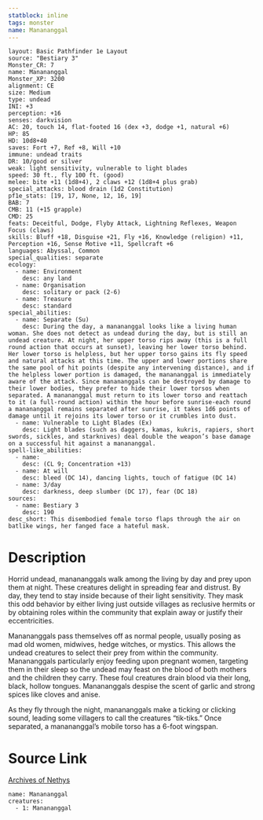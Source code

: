 ```yaml
---
statblock: inline
tags: monster
name: Manananggal
---
```

```statblock
layout: Basic Pathfinder 1e Layout
source: "Bestiary 3"
Monster_CR: 7
name: Manananggal
Monster_XP: 3200
alignment: CE
size: Medium
type: undead
INI: +3
perception: +16
senses: darkvision
AC: 20, touch 14, flat-footed 16 (dex +3, dodge +1, natural +6)
HP: 85
HD: 10d8+40
saves: Fort +7, Ref +8, Will +10
immune: undead traits
DR: 10/good or silver
weak: light sensitivity, vulnerable to light blades
speed: 30 ft., fly 100 ft. (good)
melee: bite +11 (1d8+4), 2 claws +12 (1d8+4 plus grab)
special_attacks: blood drain (1d2 Constitution)
pf1e_stats: [19, 17, None, 12, 16, 19]
BAB: 7
CMB: 11 (+15 grapple)
CMD: 25
feats: Deceitful, Dodge, Flyby Attack, Lightning Reflexes, Weapon Focus (claws)
skills: Bluff +18, Disguise +21, Fly +16, Knowledge (religion) +11, Perception +16, Sense Motive +11, Spellcraft +6
languages: Abyssal, Common
special_qualities: separate
ecology:
  - name: Environment
    desc: any land
  - name: Organisation
    desc: solitary or pack (2-6)
  - name: Treasure
    desc: standard
special_abilities:
  - name: Separate (Su)
    desc: During the day, a manananggal looks like a living human woman. She does not detect as undead during the day, but is still an undead creature. At night, her upper torso rips away (this is a full round action that occurs at sunset), leaving her lower torso behind. Her lower torso is helpless, but her upper torso gains its fly speed and natural attacks at this time. The upper and lower portions share the same pool of hit points (despite any intervening distance), and if the helpless lower portion is damaged, the manananggal is immediately aware of the attack. Since manananggals can be destroyed by damage to their lower bodies, they prefer to hide their lower torsos when separated. A manananggal must return to its lower torso and reattach to it (a full-round action) within the hour before sunrise-each round a manananggal remains separated after sunrise, it takes 1d6 points of damage until it rejoins its lower torso or it crumbles into dust.
  - name: Vulnerable to Light Blades (Ex)
    desc: Light blades (such as daggers, kamas, kukris, rapiers, short swords, sickles, and starknives) deal double the weapon’s base damage on a successful hit against a manananggal.
spell-like_abilities:
  - name:
    desc: (CL 9; Concentration +13)
  - name: At will
    desc: bleed (DC 14), dancing lights, touch of fatigue (DC 14)
  - name: 3/day
    desc: darkness, deep slumber (DC 17), fear (DC 18)
sources:
  - name: Bestiary 3
    desc: 190
desc_short: This disembodied female torso flaps through the air on batlike wings, her fanged face a hateful mask.
```
# Description
Horrid undead, manananggals walk among the living by day and prey upon them at night. These creatures delight in spreading fear and distrust. By day, they tend to stay inside because of their light sensitivity. They mask this odd behavior by either living just outside villages as reclusive hermits or by obtaining roles within the community that explain away or justify their eccentricities.

Manananggals pass themselves off as normal people, usually posing as mad old women, midwives, hedge witches, or mystics. This allows the undead creatures to select their prey from within the community. Manananggals particularly enjoy feeding upon pregnant women, targeting them in their sleep so the undead may feast on the blood of both mothers and the children they carry. These foul creatures drain blood via their long, black, hollow tongues. Manananggals despise the scent of garlic and strong spices like cloves and anise.

As they fly through the night, manananggals make a ticking or clicking sound, leading some villagers to call the creatures “tik-tiks.” Once separated, a manananggal’s mobile torso has a 6-foot wingspan.
# Source Link
[Archives of Nethys](https://aonprd.com/MonsterDisplay.aspx?ItemName=Manananggal)
```encounter-table
name: Manananggal
creatures:
  - 1: Manananggal
```
